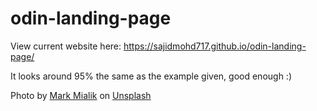 # odin-landing-page

View current website here: https://sajidmohd717.github.io/odin-landing-page/

It looks around 95% the same as the example given, good enough :)

Photo by <a href="https://unsplash.com/@markmialik?utm_content=creditCopyText&utm_medium=referral&utm_source=unsplash">Mark Mialik</a> on <a href="https://unsplash.com/photos/a-lighthouse-on-a-beach-with-houses-in-the-background-vSysRo5l5Tw?utm_content=creditCopyText&utm_medium=referral&utm_source=unsplash">Unsplash</a>
  
  